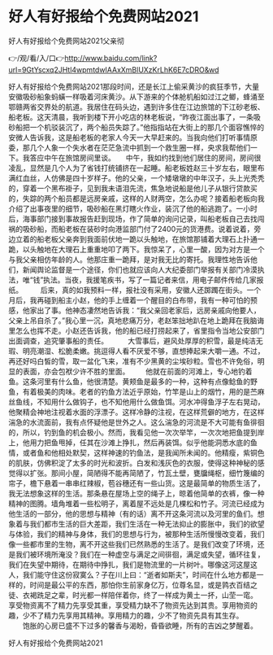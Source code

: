 # 好人有好报给个免费网站2021
好人有好报给个免费网站2021父亲彻

👉/观/看/入/口👉http://www.baidu.com/link?url=9GtYscxq2JHtl4wpmtdwIAAxXmBlUXzKrLhK6E7cDRO&wd

好人有好报给个免费网站2021那段时间，还是长江上偷采黄沙的疯狂季节，大量安徽吸砂船象蚂蟥一样吸着河床黄沙。从下游来的个体舱机船如过江之鲫，蜂涌至鄂赣两省交界处的航道。我居住在码头边，遇到许多住在江边旅馆的下江砂老板、船老板。这天清晨，我听到楼下开小吃店的林老板说，“昨夜江面出事了，一条吸砂船把一个机驳装沉了，两个船员失踪了。”他指指站在大街上的那几个面容憔悴的安微人告诉我，这是船老板的老家人今天一大早赶来的。当我向他们打听事情原委，那几个人象一个失水者在茫茫急流中抓到一个救生圈一样，央求我帮他们一下。我答应中午在旅馆房间里谈。　　中午，我如约找到他们居住的房间，房间很凌乱，显然是几个人为了省钱打统铺挤在一起睡。船老板姓赵三十岁左右，眼里布满红血丝，人仿佛是四十岁样子。他的父亲，一个矮墩墩的中年汉子，头上光秃秃的，穿着一个黑布褂子，见到我未语泪先流，焦急地说船是他儿子从银行贷款买的，失踪的两个船员都是远房亲戚，这样的人财两空，怎么办呢？接着船老板向我介绍了出事夜里的细节，吸砂船在黑灯瞎火作业，装沉了他的船逃跑了。一小时后，海事部门接到事故报告赶到现场，作了简单的询问记录，叫船老板自己去找闯祸的吸砂船，而船老板在装砂时向港监部门付了2400元的货港费。说着说着，旁边立着的船老板父亲奔到我面前伏地一跪以头触地，在旅馆那铺着大理石上扑通一跪，以头触地在大理石上重重地叩了两下。我惊呆了，心里一酸，因为对方是一个与我父亲相仿年龄的人。他那庄重一跪拜，是对我无比的寄托。我理性地告诉他们，新闻舆论监督是一个途径，你们也就应该向人大纪委部门举报有关部门冷漠执法，唯“钱”执法。当夜，我援笔疾书，写了一篇记者来信，用电子邮件传给几家报纸。　　　后来，真的如我预料一样，报社没有采用，安徽人还踯躅在街头。一个月后，我再碰到船主小赵，他的手上缠着一个醒目的白布带，我有一种可怕的预感，他家出了事。他神态凄然地告诉我：“我父亲回老家后，远房亲戚向他要人，父亲上吊自杀了。”我心里一沉，真地悲痛万分，老赵笨拙地趴在地上跪拜在我脑诲里怎么也挥不走。小赵还告诉我，他的船已经打捞起来了，省里指令当地公安部门出面调查，追究肇事船的责任。　　　
大雪事后，避风处厚厚的积雪，最是纯洁无瑕、明亮潮湿、松脆柔嫩。挑逗得人看不厌爱不够，直想捧起来大嚼一通。不过，再还好吗白皙的雪，取一盆化飞来，准有不少黑黄的尘埃砂粒。雪也不许免俗，明显的表面，亦会包袱少许不胜的里面。
　　他就在前面的河滩上，专心地钓着鱼。这条河里有什么鱼，他很清楚。黄颊鱼是最多的一种，这种有点像鲶鱼的野鱼，有着极美的肉味。老者的钓鱼方法近乎原始，竹竿是山上的烟竹，用的是苎麻丝鱼线，不知用什么做钩子，也不知他用什么做鱼饵。河水冲得鱼浮子左右晃动，他聚精会神地注视着水面的浮漂子。这样冷静的注视，在这样荒僻的地方，在这样湍急的水流面前，我有点怀疑他是世外之人。这么湍急的河流是不大可能有鱼徘徊的，所以，钓到鱼的机会极小。然而，我看见他一次次举竿，一次次地把鱼提到岸上，他用力把鱼甩掉，任其在沙滩上挣扎，然后再装饵。似乎他能洞悉水底的鱼情，或者鱼和他相处默契，这样神速的钓鱼法，是我闻所未闻的。他精瘦，紫铜色的肌肤，仿佛积淀了太多的时光和波折。白发和浅灰色的衣服，使得这种神秘的感觉得以扩张。那间小屋，简陋得不能再简陋了，竹瓦土壁，甕牖绳枢，细竹篾编的帘子，檐下悬着一串串红辣椒，苞谷穗还有一些山货。这是最简单的物质生活了，我无法想象这样的生活。那条悬在屋场上空的绳子上，晾着他简单的衣裤，像一种精神的图腾。墙角堆着一些松明子，离着屋不远处是几棵松和竹子。河流已经成为他生活的一部分，他的思想与精神（有的话）离不开这条河流以及河里的鱼们。想象着与我们都市生活的巨大差距，我们生活在一种无法抑止的膨胀中，我们的欲望与体验，我们的精神与身体，我们的思想与行为，被那种生活所慢慢改变着，我们像一些都市里的生物，离不开这些我们已然熟悉的生活了。是我们改变了环境，还是我们被环境所淹没？我们在一种虚空与满足之间徘徊，满足或失望，循环往复，我们在失望中期待，在期待中挣扎，我们是物流里的一片树叶。哪像这河这屋这人，我们能守住这份寂寞么？子在川上曰：“逝者如斯夫”，时间在什么地方都是一样的，时间是最公平的东西，那怕你生前家身亿万，位尊名显，或是鹑衣百结之徒、衣褐跣足之辈，时光都一样陪伴着你，终了一样成为黄土一抔，山茔一窀。
享受物资离不了精力先享受其重，享受精力缺不了物资先达到其贵。享用物资的趣，少不了精力先享用其精神。享用精力的趣，少不了物资先具有其生存。
　　饱胀的心房已盛不下过多的馨香与渴盼，昏昏欲睡，所有的吉凶之梦醒着。

好人有好报给个免费网站2021
